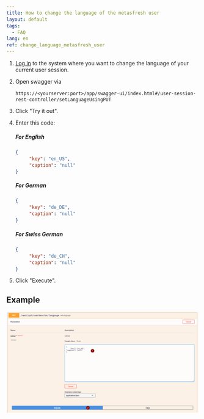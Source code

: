 ```yaml
---
title: How to change the language of the metasfresh user
layout: default
tags:
  - FAQ
lang: en
ref: change_language_metasfresh_user
---
```


1. [Log in](../../webui_collection/EN/Login) to the system where you want to change the language of your current user session.
1. Open swagger via

   ```
   https://<yourserver:port>/app/swagger-ui/index.html#/user-session-rest-controller/setLanguageUsingPUT
   ```

1. Click "Try it out".
1. Enter this code:

   ##### For English
   ```json
   {
        "key": "en_US",
        "caption": "null"
   }
   ```

   ##### For German
   ```json
   {
        "key": "de_DE",
        "caption": "null"
   }
   ```

   ##### For Swiss German
   ```json
   {
        "key": "de_CH",
        "caption": "null"
   }
   ```

1. Click "Execute".

## Example
![](assets/usersession_post.png)
